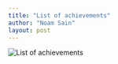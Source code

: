 ```yaml
---
title: "List of achievements"
author: "Noam Sain"
layout: post
---
```


![List of achievements](https://4.bp.blogspot.com/_8aN4krk1nsk/SyGTa06JjNI/AAAAAAAAAUo/yOsnoGUlvT4/s1600/45394821.jpg "List of achievements")
